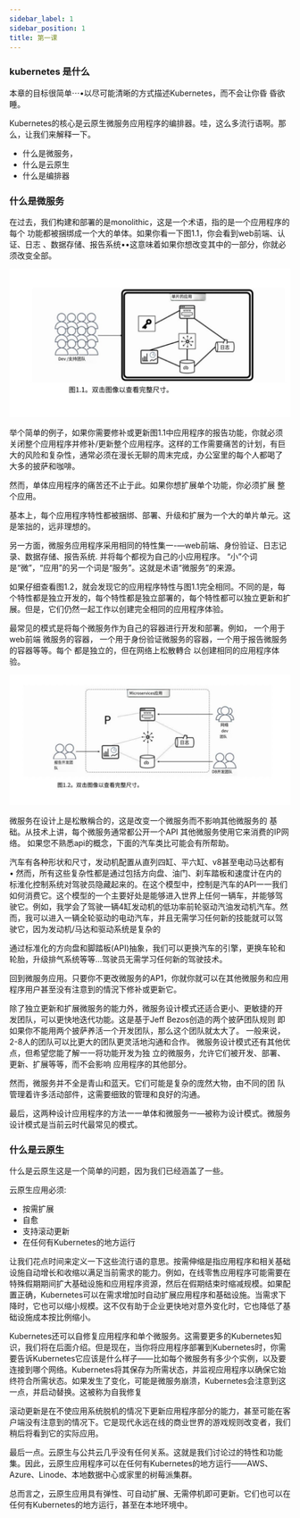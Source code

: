 ```yaml
---
sidebar_label: 1
sidebar_position: 1
title: 第一课
---
```


### kubernetes 是什么

本章的目标很简单⋯•以尽可能清晰的方式描述Kubernetes，而不会让你昏
昏欲睡。

Kubernetes的核心是云原生微服务应用程序的编排器。哇，这么多流行语啊。那么，让我们来解释一下。

- 什么是微服务，
- 什么是云原生
- 什么是编排器

### 什么是微服务

在过去，我们构建和部署的是monolithic，这是一个术语，指的是一个应用程序的每个
功能都被捆绑成一个大的单体。如果你看一下图1.1，你会看到web前端、认证、日志
、数据存储、报告系统••这意味着如果你想改变其中的一部分，你就必须改变全部。

![](https://raw.githubusercontent.com/mouuii/picture/master/%E6%88%AA%E5%B1%8F2023-06-07%20%E4%B8%8B%E5%8D%886.15.59.png)

举个简单的例子，如果你需要修补或更新图1.1中应用程序的报告功能，你就必须
关闭整个应用程序并修补/更新整个应用程序。这样的工作需要痛苦的计划，有巨
大的风险和复杂性，通常必须在漫长无聊的周末完成，办公室里的每个人都喝了
大多的披萨和咖啡。

然而，单体应用程序的痛苦还不止于此。如果你想扩展单个功能，你必须扩展
整个应用。

基本上，每个应用程序特性都被捆绑、部署、升级和扩展为一个大的单片单元。这是笨拙的，远非理想的。

另一方面，微服务应用程序采用相同的特性集一-—web前端、身份验证、日志记录、数据存储、报告系统.
并将每个都视为自己的小应用程序。
“小”个词是“微”，“应用”的另一个词是“服务”。这就是术语“微服务”的来源。

如果仔细查看图1.2，就会发现它的应用程序特性与图1.1完全相同。不同的是，每
个特性都是独立开发的，每个特性都是独立部署的，每个特性都可以独立更新和扩
展。但是，它们仍然一起工作以创建完全相同的应用程序体验。

最常见的模式是将每个微服务作为自己的容器进行开发和部署。例如，
一个用于web前端
微服务的容器，
一个用于身份验证微服务的容器，一个用于报告微服务的容器等等。每个
都是独立的，但在网络上松散轉合 以创建相同的应用程序体验。

![](https://raw.githubusercontent.com/mouuii/picture/master/%E6%88%AA%E5%B1%8F2023-06-07%20%E4%B8%8B%E5%8D%886.18.10.png)


微服务在设计上是松散稱合的，这是改变一个微服务而不影响其他微服务的
基础。从技术上讲，每个微服务通常都公开一个API
其他微服务使用它来消费的IP网络。
如果您不熟悉api的概念，下面的汽车类比可能会有所帮助。


汽车有各种形状和尺寸，发动机配置从直列四缸、平六缸、v8甚至电动马达都有
• 然而，所有这些复杂性都是通过包括方向盘、油门、刹车踏板和速度计在内的
标淮化控制系统对驾驶员隐藏起来的。在这个模型中，控制是汽车的API一一我们
如何消费它。这个模型的一个主要好处是能够进入世界上任何一辆车，并能够驾
驶它。例如，我学会了驾驶一辆4缸发动机的低功率前轮驱动汽油发动机汽车。然
而，我可以进入一辆全轮驱动的电动汽车，并且无需学习任何新的技能就可以驾
驶它，因为发动机/马达和驱动系统是复杂的

通过标准化的方向盘和脚踏板(API)抽象，我们可以更换汽车的引擎，更换车轮和轮胎，升级排气系统等等…驾驶员无需学习任何新的驾驶技术。

回到微服务应用。只要你不更改微服务的AP1，你就你就可以在其他微服务和应用程序用户甚至没有注意到的情況下修补或更新它。

除了独立更新和扩展微服务的能力外，微服务设计模式还适合更小、更敏捷的开
发团队，可以更快地迭代功能。这是基于Jeff Bezos创造的两个披萨团队规则
即如果你不能用两个披萨养活一个开发团队，那么这个团队就太大了。
一般来说，2-8人的团队可以比更大的团队更灵活地沟通和合作。
微服务设计模式还有其他优点，但希望您能了解一一将功能开发为独
立的微服务，允许它们被开发、部署、更新、扩展等等，而不会影响
应用程序的其他部分。

然而，微服务并不全是青山和蓝天。它们可能是复杂的庞然大物，由不同的团
队管理着许多活动部件，这需要细致的管理和良好的沟通。

最后，这两种设计应用程序的方法一一单体和微服务一—被称为设计模式。微服务设计模式是当前云时代最常见的模式。

### 什么是云原生


什么是云原生这是一个简单的问题，因为我们已经涵盖了一些。

云原生应用必须:

- 按需扩展
- 自愈
- 支持滚动更新
- 在任何有Kubernetes的地方运行

让我们花点时间来定义一下这些流行语的意思。按需伸缩是指应用程序和相关基础设施自动增长和收缩以满足当前需求的能力。例如，在线零售应用程序可能需要在特殊假期期间扩大基础设施和应用程序资源，然后在假期结束时缩减规模。如果配置正确，Kubernetes可以在需求增加时自动扩展应用程序和基础设施。当需求下降时，它也可以缩小规模。这不仅有助于企业更快地对意外变化时，它也降低了基础设施成本按比例缩小。



Kubernetes还可以自修复应用程序和单个微服务。这需要更多的Kubernetes知识，我们将在后面介绍。但是现在，当你将应用程序部署到Kubernetes时，你需要告诉Kubernetes它应该是什么样子——比如每个微服务有多少个实例，以及要连接到哪个网络。Kubernetes将其保存为所需状态，并监视应用程序以确保它始终符合所需状态。如果发生了变化，可能是微服务崩溃，Kubernetes会注意到这一点，并启动替换。这被称为自我修复

滚动更新是在不使应用系统脱机的情况下更新应用程序部分的能力，甚至可能在客户端没有注意到的情况下。它是现代永远在线的商业世界的游戏规则改变者，我们稍后将看到它的实际应用。

最后一点。云原生与公共云几乎没有任何关系。这就是我们讨论过的特性和功能集。因此，云原生应用程序可以在任何有Kubernetes的地方运行——AWS、Azure、Linode、本地数据中心或家里的树莓派集群。

总而言之，云原生应用具有弹性、可自动扩展、无需停机即可更新。它们也可以在任何有Kubernetes的地方运行，甚至在本地环境中。